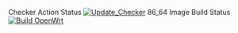 Checker Action Status     [![Update_Checker](https://github.com/NangenX/Actions-OpenWrt-x86/actions/workflows/update-checker.yml/badge.svg)](https://github.com/NangenX/Actions-OpenWrt-x86/actions/workflows/update-checker.yml)
86_64 Image Build Status  [![Build OpenWrt](https://github.com/NangenX/Actions-OpenWrt-x86/actions/workflows/build-openwrt.yml/badge.svg)](https://github.com/NangenX/Actions-OpenWrt-x86/actions/workflows/build-openwrt.yml)
